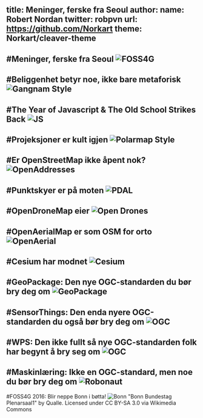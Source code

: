 title: Meninger, ferske fra Seoul
author:
  name: Robert Nordan
  twitter: robpvn
  url: https://github.com/Norkart
theme: Norkart/cleaver-theme
--
#Meninger, ferske fra Seoul
![FOSS4G](banner_foss4g.png)
--
#Beliggenhet betyr noe, ikke bare metaforisk
![Gangnam Style](gangnam.jpg)
--
#The Year of Javascript & The Old School Strikes Back
![JS](js.png)
--
#Projeksjoner er kult igjen
![Polarmap Style](polarmap.PNG)
--
#Er OpenStreetMap ikke åpent nok?
![OpenAddresses](oa.png)
--
#Punktskyer er på moten
![PDAL](after-top3.png)
--
#OpenDroneMap eier
![Open Drones](ODM.png)
--
#OpenAerialMap er som OSM for orto
![OpenAerial](oaerial.svg)
--
#Cesium har modnet
![Cesium](Cesium_Logo_Color.jpg)
--
#GeoPackage: Den nye OGC-standarden du bør bry deg om
![GeoPackage](geopkg.png)
--
#SensorThings: Den enda nyere OGC-standarden du også bør bry deg om
![OGC](OGC_Logo.png)
--
#WPS: Den ikke fullt så nye OGC-standarden folk har begynt å bry seg om
![OGC](OGC_Logo.png)
--
#Maskinlæring: Ikke en OGC-standard, men noe du bør bry deg om
![Robonaut](Robonaut.jpg)
--
#FOSS4G 2016: Blir neppe Bonn i bøtta!
![Bonn](Bonn_Bundestag_Plenarsaal1.jpg)
"Bonn Bundestag Plenarsaal1" by Qualle. Licensed under CC BY-SA 3.0 via Wikimedia Commons
